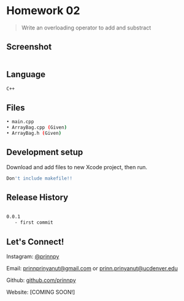 
# Homework 02
> Write an overloading operator to add and substract

## Screenshot

<img src=" " width="650">

## Language
```sh
C++
```

## Files
```sh
• main.cpp 
• ArrayBag.cpp (Given)
• ArrayBag.h (Given)
```
## Development setup

Download and add files to new Xcode project, then run.

```sh
Don't include makefile!!
```

## Release History

```sh

0.0.1
   - first commit
```

## Let's Connect!

Instagram: [@prinnpy](https://www.instagram.com/prinnpy)

Email: prinnprinyanut@gmail.com or prinn.prinyanut@ucdenver.edu

Github: [github.com/prinnpy](https://github.com/prinnpy)

Website: [COMING SOON!]
